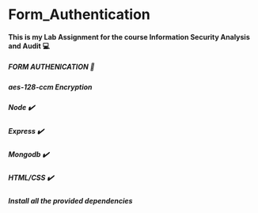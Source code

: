 # Form_Authentication
#### This is my Lab Assignment for the course Information Security Analysis and Audit :computer:
##### FORM AUTHENICATION :memo:
##### aes-128-ccm Encryption 
##### Node :heavy_check_mark:
##### Express :heavy_check_mark:
##### Mongodb :heavy_check_mark:
##### HTML/CSS :heavy_check_mark:
##### Install all the provided dependencies
